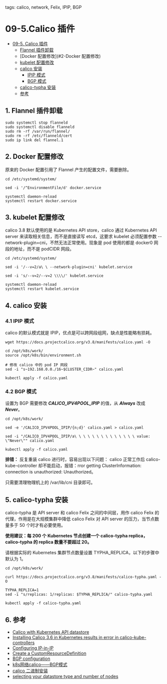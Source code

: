tags: calico, network, Felix, IPIP, BGP

# 09-5.Calico 插件

<!-- TOC -->

- [09-5. Calico 插件](#09-5Calico-插件)
    - [Flannel 插件卸载](#1-Flannel-插件卸载)
    - [Docker 配置修改](#2-Docker 配置修改)
    - [kubelet 配置修改](#3-kubelet-配置修改)
    - [calico 安装](#4-calico-安装)
        - [IPIP 模式](#4.1-IPIP-模式)
        - [BGP 模式](#4.2-BGP-模式)
    - [calico-typha 安装](#5-calico-typha-安装)
    - [参考](#6-参考)
    
<!-- TOC -->
## 1. Flannel 插件卸载
```
sudo systemctl stop flanneld
sudo systemctl disable flanneld
sudo rm -rf /var/run/flannel/
sudo rm -rf /etc/flanneld/cert
sudo ip link del flannel.1
```
## 2. Docker 配置修改
原来的 Docker 配置引用了 Flannel 产生的配置文件，需要删除。
```
cd /etc/systemd/system/

sed -i '/^EnvironmentFile/d' docker.service

systemctl daemon-reload
systemctl restart docker.service
```
## 3. kubelet 配置修改
calico 3.8 默认使用的是 Kubernetes API store，calico 通过 Kubernetes API server 来读取相关信息，而不是直接读写 etcd，这要求 kubelet 必须配置参数 --network-plugin=cni，不然无法正常使用。现象是 pod 使用的都是 docker0 网段的地址，而不是 podCIDR 网段。

```
cd /etc/systemd/system/

sed -i '/--v=2/a\ \ --network-plugin=cni' kubelet.service

sed -i 's/--v=2/--v=2 \\\\/' kubelet.service

systemctl daemon-reload
systemctl restart kubelet.service
```

## 4. calico 安装
### 4.1 IPIP 模式
calico 的默认模式就是 IPIP，优点是可以跨网段组网，缺点是性能略有损耗。  

```
wget https://docs.projectcalico.org/v3.8/manifests/calico.yaml -O

cd /opt/k8s/work/
source /opt/k8s/bin/environment.sh

# 修改 calico 中的 pod IP 网段
sed -i "s~192.168.0.0./16~$CLUSTER_CIDR~" calico.yaml

kubectl apply -f calico.yaml
```

### 4.2 BGP 模式
设置为 BGP 需要修改 ***CALICO_IPV4POOL_IPIP*** 的值，从 ***Always*** 改成 ***Never***。


```
cd /opt/k8s/work/

sed -e '/CALICO_IPV4POOL_IPIP/{n;d}' calico.yaml > calico.yaml

sed -i "/CALICO_IPV4POOL_IPIP/a\ \ \ \ \ \ \ \ \ \ \ \ \ \ value: \"Never\"" calico.yaml

kubectl apply -f calico.yaml
```

**排错：**
反复重装 calico 进行时，容易出现以下问题：
calico 正常工作后 calico-kube-controller 却不能启动，报错：rror getting ClusterInformation: connection is unauthorized: Unauthorized。

只需要清理物理机上的 /var/lib/cni 目录即可。

## 5. calico-typha 安装
calico-typha 是 API server 和 calico Felix 之间的中间层，用作 calico Felix 的代理，作用是在大规模集群中降低 calico Felix 对 API server 的压力，当节点数量多于 50 个时才有必要使用。

**使用建议：每 200 个 Kubernetes 节点创建一个 calico-typha replica，calico-typha 的 replica 数量不要超过 20。**

请根据实际的 Kubernetes 集群节点数量设置 TYPHA_REPLICA，以下的步骤中默认为 1。

```
cd /opt/k8s/work/

curl https://docs.projectcalico.org/v3.8/manifests/calico-typha.yaml -O

TYPHA_REPLICA=1
sed -i "s/replicas: 1/replicas: $TYPHA_REPLICA/" calico-typha.yaml

kubectl apply -f calico-typha.yaml
```


## 6. 参考
* [Calico with Kubernetes API datastore](https://docs.projectcalico.org/v3.0/getting-started/kubernetes/installation/hosted/kubernetes-datastore/)
* [Installing Calico 3.6 in Kubernetes results in error in calico-kube-controllers](https://github.com/projectcalico/calico/issues/2597)
* [Configuring IP-in-IP](https://docs.projectcalico.org/v3.8/getting-started/kubernetes/installation/config-options#switching-from-ip-in-ip-to-vxlan)
* [Create a CustomResourceDefinition](https://kubernetes.io/docs/tasks/access-kubernetes-api/custom-resources/custom-resource-definitions/#create-a-customresourcedefinition)
* [BGP configuration](https://docs.projectcalico.org/v3.8/reference/resources/bgpconfig)
* [k8s网络calico——BGP模式](https://www.cnblogs.com/jinxj/p/9414830.html)
* [calico 二进制安装](https://docs.projectcalico.org/v3.8/getting-started/kubernetes/installation/integration)
* [selecting your datastore type and number of nodes](https://docs.projectcalico.org/v3.8/getting-started/kubernetes/installation/calico#selecting-your-datastore-type-and-number-of-nodes)
